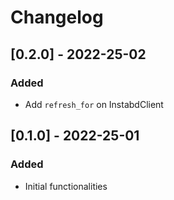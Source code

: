 # Changelog

## [0.2.0] - 2022-25-02

### Added

- Add `refresh_for` on InstabdClient

## [0.1.0] - 2022-25-01

### Added

- Initial functionalities
